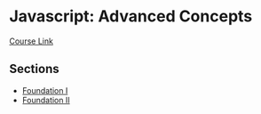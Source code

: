 # Javascript: Advanced Concepts

[Course Link](https://www.udemy.com/course/advanced-javascript-concepts)

## Sections

- [Foundation I](https://github.com/hungrypc/notes/tree/master/root/js/foundation1.md)
- [Foundation II](https://github.com/hungrypc/notes/tree/master/root/js/foundation2.md)